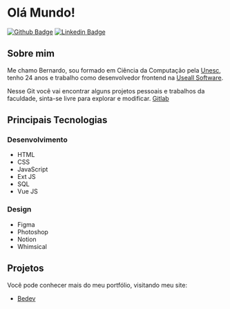 # Olá Mundo!

[![Github Badge](https://img.shields.io/badge/-Github-000?style=flat-square&logo=Github&logoColor=white&link=https://github.com/b-schmitz)](https://github.com/B-Schmitz)
[![Linkedin Badge](https://img.shields.io/badge/-LinkedIn-blue?style=flat-square&logo=Linkedin&logoColor=white&link=https://www.linkedin.com/in/bernardo-ssantos/)](https://www.linkedin.com/in/bernardo-ssantos/)

## Sobre mim

Me chamo Bernardo, sou formado em Ciência da Computação pela [Unesc](https://www.linkedin.com/in/unesc/), tenho 24 anos e trabalho como desenvolvedor frontend na [Useall Software](https://www.linkedin.com/company/useall-software-ltda/?originalSubdomain=br).

Nesse Git você vai encontrar alguns projetos pessoais e trabalhos da faculdade, sinta-se livre para explorar e modificar.
[Gitlab](https://gitlab.com/BernardoS)

## Principais Tecnologias

### Desenvolvimento
- HTML 
- CSS
- JavaScript
- Ext JS
- SQL 
- Vue JS

### Design
- Figma
- Photoshop
- Notion
- Whimsical

## Projetos

Você pode conhecer mais do meu portfólio, visitando meu site:
- [Bedev](https://bedev.xyz/)
